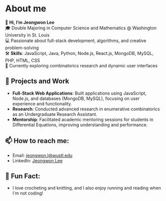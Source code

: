 # About me

👋 **Hi, I’m Jeongwon Lee**  
🎓 Double Majoring in Computer Science and Mathematics @ Washington University in St. Louis <br>
💻 Passionate about full-stack development, algorithms, and creative problem-solving  
🛠️ **Skills**: JavaScript, Java, Python, Node.js, React.js, MongoDB, MySQL, PHP, HTML, CSS  
🌱 Currently exploring combinatorics research and dynamic user interfaces

## 🔧 Projects and Work
- **Full-Stack Web Applications**: Built applications using JavaScript, Node.js, and databases (MongoDB, MySQL), focusing on user experience and functionality.  
- **Research**: Conducted advanced research in enumerative combinatorics as an Undergraduate Research Assistant.  
- **Mentorship**: Facilitated academic mentoring sessions for students in Differential Equations, improving understanding and performance.  

## 📫 How to reach me:
- Email: [jeongwon.l@wustl.edu](mailto:jeongwon.l@wustl.edu)  
- LinkedIn: [Jeongwon Lee](https://www.linkedin.com/in/jeongwon-lee-245882246)  

## 🎯 Fun Fact:
- I love crocheting and knitting, and I also enjoy running and reading when I'm not coding!  
